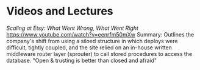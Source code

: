 # Videos and Lectures # 
*Scaling at Etsy: What Went Wrong, What Went Right*
https://www.youtube.com/watch?v=eenrfm50mXw
Summary: Outlines the company's shift from using a siloed structure in which deploys were difficult, tightly coupled, and the site relied on an in-house written middleware router layer (sprouter) to call stored procedures to access the database.
"Open & trusting is better than closed and afraid"

